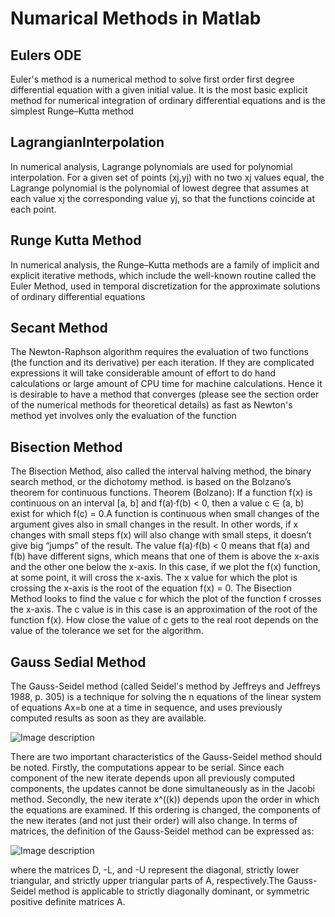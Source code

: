# Numarical Methods in Matlab
## Eulers ODE
Euler's method is a numerical method to solve first order first degree differential equation with a given initial value. It is the most basic explicit method for numerical integration of ordinary differential equations and is the simplest Runge–Kutta method

##  LagrangianInterpolation
In numerical analysis, Lagrange polynomials are used for polynomial interpolation. For a given set of points (xj,yj) with no two xj values equal, the Lagrange polynomial is the polynomial of lowest degree that assumes at each value xj the corresponding value yj, so that the functions coincide at each point.

##  Runge Kutta Method
In numerical analysis, the Runge–Kutta methods are a family of implicit and explicit iterative methods, which include the well-known routine called the Euler Method, used in temporal discretization for the approximate solutions of ordinary differential equations

##  Secant Method
The Newton-Raphson algorithm requires the evaluation of two functions (the function and its derivative) per each iteration. If they are complicated expressions it will take considerable amount of effort to do hand calculations or large amount of CPU time for machine calculations. Hence it is desirable to have a method that converges (please see the section order of the numerical methods for theoretical details) as fast as Newton's method yet involves only the evaluation of the function

##  Bisection Method
The Bisection Method, also called the interval halving method, the binary search method, or the dichotomy method. is based on the Bolzano’s theorem for continuous functions.
Theorem (Bolzano): If a function f(x) is continuous on an interval [a, b] and f(a)·f(b) < 0, then a value c ∈ (a, b) exist for which f(c) = 0.A function is continuous when small changes of the argument gives also in small changes in the result. In other words, if x changes with small steps f(x) will also change with small steps, it doesn’t give big “jumps” of the result.
The value f(a)·f(b) < 0 means that f(a) and f(b) have different signs, which means that one of them is above the x-axis and the other one below the x-axis. In this case, if we plot the f(x) function, at some point, it will cross the x-axis. The x value for which the plot is crossing the x-axis is the root of the equation f(x) = 0.
The Bisection Method looks to find the value c for which the plot of the function f crosses the x-axis. The c value is in this case is an approximation of the root of the function f(x). How close the value of c gets to the real root depends on the value of the tolerance we set for the algorithm.

## Gauss Sedial Method
The Gauss-Seidel method (called Seidel's method by Jeffreys and Jeffreys 1988, p. 305) is a technique for solving the n equations of the linear system of equations Ax=b one at a time in sequence, and uses previously computed results as soon as they are available.

![Image description](http://mathworld.wolfram.com/images/equations/Gauss-SeidelMethod/NumberedEquation1.gif)

There are two important characteristics of the Gauss-Seidel method should be noted. Firstly, the computations appear to be serial. Since each component of the new iterate depends upon all previously computed components, the updates cannot be done simultaneously as in the Jacobi method. Secondly, the new iterate x^((k)) depends upon the order in which the equations are examined. If this ordering is changed, the components of the new iterates (and not just their order) will also change.
In terms of matrices, the definition of the Gauss-Seidel method can be expressed as:

![Image description](http://mathworld.wolfram.com/images/equations/Gauss-SeidelMethod/NumberedEquation2.gif)

where the matrices D, -L, and -U represent the diagonal, strictly lower triangular, and strictly upper triangular parts of A, respectively.The Gauss-Seidel method is applicable to strictly diagonally dominant, or symmetric positive definite matrices A.

